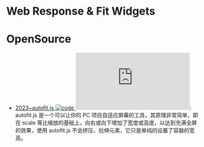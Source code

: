 # Web Response & Fit Widgets

# OpenSource

- [2023~autofit.js ![code](https://ng-tech.icu/assets/code.svg) ![star](https://img.shields.io/github/stars/995231030/autofit.js)](https://github.com/995231030/autofit.js): autofit.js 是一个可以让你的 PC 项目自适应屏幕的工具，其原理非常简单，即在 scale 等比缩放的基础上，向右或向下增加了宽度或高度，以达到充满全屏的效果，使用 autofit.js 不会挤压、拉伸元素，它只是单纯的设置了容器的宽高。
